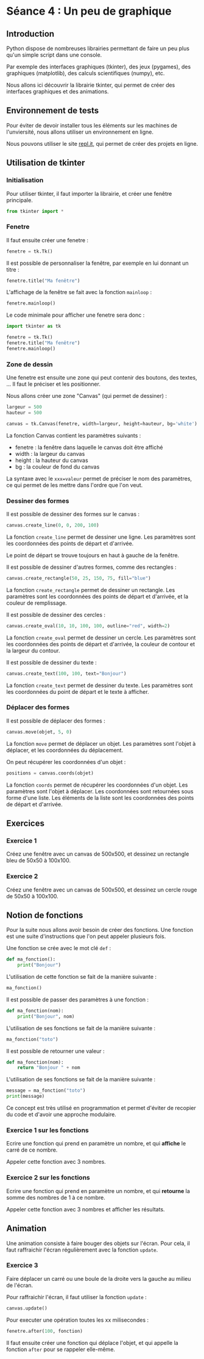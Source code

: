 # Séance 4 : Un peu de graphique

## Introduction

Python dispose de nombreuses librairies permettant de faire un peu plus qu'un simple script dans une console.

Par exemple des interfaces graphiques (tkinter), des jeux (pygames), des graphiques (matplotlib), des calculs scientifiques (numpy), etc.

Nous allons ici découvrir la librairie tkinter, qui permet de créer des interfaces graphiques et des animations.

## Environnement de tests

Pour éviter de devoir installer tous les éléments sur les machines de l'unviersité, nous allons utiliser un environnement en ligne. 

Nous pouvons utiliser le site [repl.it](https://replit.com/), qui permet de créer des projets en ligne.

## Utilisation de tkinter


### Initialisation

Pour utiliser tkinter, il faut importer la librairie, et créer une fenêtre principale.

```python
from tkinter import *
```

### Fenetre

Il faut ensuite créer une fenetre :

```python
fenetre = tk.Tk()
```

Il est possible de personnaliser la fenêtre, par exemple en lui donnant un titre :

```python
fenetre.title("Ma fenêtre")
```

L'affichage de la fenêtre se fait avec la fonction `mainloop` :

```python
fenetre.mainloop()
```

Le code minimale pour afficher une fenetre sera donc :

```python
import tkinter as tk

fenetre = tk.Tk()
fenetre.title("Ma fenêtre")
fenetre.mainloop()
```

### Zone de dessin

Une fenetre est ensuite une zone qui peut contenir des boutons, des textes, ... Il faut le préciser et les positionner.

Nous allons créer une zone "Canvas" (qui permet de dessiner) :

```python
largeur = 500
hauteur = 500

canvas = tk.Canvas(fenetre, width=largeur, height=hauteur, bg='white')
```

La fonction Canvas contient les paramètres suivants :

- fenetre : la fenêtre dans laquelle le canvas doit être affiché
- width : la largeur du canvas
- height : la hauteur du canvas
- bg : la couleur de fond du canvas

La syntaxe avec le `xxx=valeur` permet de préciser le nom des paramètres, ce qui permet de les mettre dans l'ordre que l'on veut.

### Dessiner des formes

Il est possible de dessiner des formes sur le canvas :

```python
canvas.create_line(0, 0, 200, 100)
```

La fonction `create_line` permet de dessiner une ligne. Les paramètres sont les coordonnées des points de départ et d'arrivée.

Le point de départ se trouve toujours en haut à gauche de la fenêtre.

Il est possible de dessiner d'autres formes, comme des rectangles :

```python
canvas.create_rectangle(50, 25, 150, 75, fill="blue")
```

La fonction `create_rectangle` permet de dessiner un rectangle. Les paramètres sont les coordonnées des points de départ et d'arrivée, et la couleur de remplissage.

Il est possible de dessiner des cercles :

```python
canvas.create_oval(10, 10, 100, 100, outline="red", width=2)
```

La fonction `create_oval` permet de dessiner un cercle. Les paramètres sont les coordonnées des points de départ et d'arrivée, la couleur de contour et la largeur du contour.

Il est possible de dessiner du texte :

```python
canvas.create_text(100, 100, text="Bonjour")
```

La fonction `create_text` permet de dessiner du texte. Les paramètres sont les coordonnées du point de départ et le texte à afficher.

### Déplacer des formes

Il est possible de déplacer des formes :

```python
canvas.move(objet, 5, 0)
```

La fonction `move` permet de déplacer un objet. Les paramètres sont l'objet à déplacer, et les coordonnées du déplacement.

On peut récupérer les coordonnées d'un objet :

```python
positions = canvas.coords(objet)
```

La fonction `coords` permet de récupérer les coordonnées d'un objet. Les paramètres sont l'objet à déplacer. Les coordonnées sont retournées sous forme d'une liste. Les éléments de la liste sont les coordonnées des points de départ et d'arrivée.

## Exercices

### Exercice 1

Créez une fenêtre avec un canvas de 500x500, et dessinez un rectangle bleu de 50x50 à 100x100.

### Exercice 2

Créez une fenêtre avec un canvas de 500x500, et dessinez un cercle rouge de 50x50 à 100x100.

## Notion de fonctions

Pour la suite nous allons avoir besoin de créer des fonctions. Une fonction est une suite d'instructions que l'on peut appeler plusieurs fois.

Une fonction se crée avec le mot clé `def` :

```python
def ma_fonction():
    print("Bonjour")
```

L'utilisation de cette fonction se fait de la manière suivante :

```python
ma_fonction()
```

Il est possible de passer des paramètres à une fonction :

```python
def ma_fonction(nom):
    print("Bonjour", nom)
```

L'utilisation de ses fonctions se fait de la manière suivante :

```python
ma_fonction("toto")
```

Il est possible de retourner une valeur :

```python
def ma_fonction(nom):
    return "Bonjour " + nom
```

L'utilisation de ses fonctions se fait de la manière suivante :

```python
message = ma_fonction("toto")
print(message)
```

Ce concept est très utilisé en programmation et permet d'éviter de recopier du code et d'avoir une approche modulaire.

### Exercice 1 sur les fonctions

Ecrire une fonction qui prend en paramètre un nombre, et qui **affiche** le carré de ce nombre.

Appeler cette fonction avec 3 nombres.

### Exercice 2 sur les fonctions

Ecrire une fonction qui prend en paramètre un nombre, et qui **retourne** la somme des nombres de 1 à ce nombre.

Appeler cette fonction avec 3 nombres et afficher les résultats.

## Animation

Une animation consiste à faire bouger des objets sur l'écran. Pour cela, il faut raffraichir l'écran régulièrement avec la fonction `update`.

### Exercice 3

Faire déplacer un carré ou une boule de la droite vers la gauche au milieu de l'écran.

Pour raffraichir l'écran, il faut utiliser la fonction `update` :

```python
canvas.update()
```

Pour executer une opération toutes les xx milisecondes :

```python
fenetre.after(100, fonction)
```

Il faut ensuite créer une fonction qui déplace l'objet, et qui appelle la fonction `after` pour se rappeler elle-même.